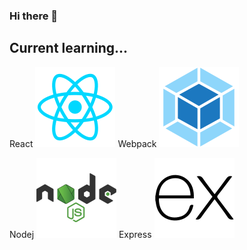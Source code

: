 ### Hi there 👋

## Current learning...
React ![react](https://github.com/KlessitonRodrigues/KlessitonRodrigues/blob/main/assets/img/react.png) 
Webpack ![webpack](https://github.com/KlessitonRodrigues/KlessitonRodrigues/blob/main/assets/img/webpack.png)

Nodej ![nodejs](https://github.com/KlessitonRodrigues/KlessitonRodrigues/blob/main/assets/img/nodejs.png)
Express ![express](https://github.com/KlessitonRodrigues/KlessitonRodrigues/blob/main/assets/img/express.png)






<!--
**KlessitonRodrigues/KlessitonRodrigues** is a ✨ _special_ ✨ repository because its `README.md` (this file) appears on your GitHub profile.

Here are some ideas to get you started:

- 🔭 I’m currently working on ...
- 🌱 I’m currently learning ...
- 👯 I’m looking to collaborate on ...
- 🤔 I’m looking for help with ...
- 💬 Ask me about ...
- 📫 How to reach me: ...
- 😄 Pronouns: ...
- ⚡ Fun fact: ...
-->

